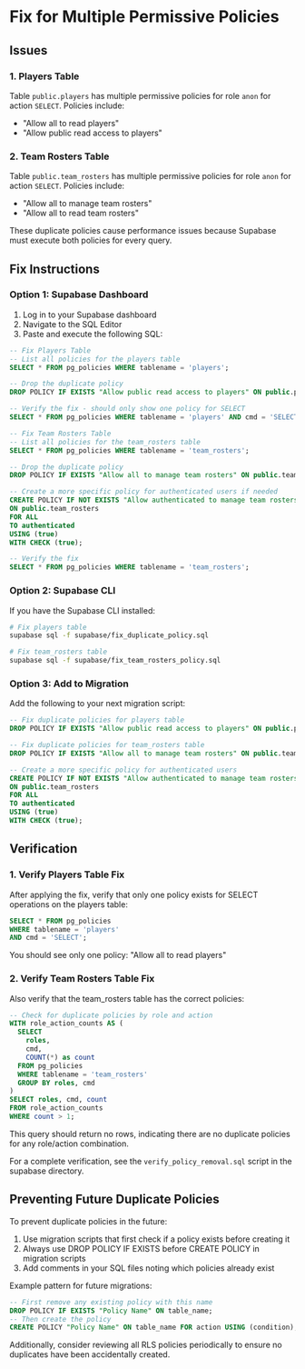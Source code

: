 # Fix for Multiple Permissive Policies

## Issues

### 1. Players Table
Table `public.players` has multiple permissive policies for role `anon` for action `SELECT`. Policies include:
- "Allow all to read players"
- "Allow public read access to players"

### 2. Team Rosters Table
Table `public.team_rosters` has multiple permissive policies for role `anon` for action `SELECT`. Policies include:
- "Allow all to manage team rosters"
- "Allow all to read team rosters"

These duplicate policies cause performance issues because Supabase must execute both policies for every query.

## Fix Instructions

### Option 1: Supabase Dashboard

1. Log in to your Supabase dashboard
2. Navigate to the SQL Editor
3. Paste and execute the following SQL:

```sql
-- Fix Players Table
-- List all policies for the players table
SELECT * FROM pg_policies WHERE tablename = 'players';

-- Drop the duplicate policy
DROP POLICY IF EXISTS "Allow public read access to players" ON public.players;

-- Verify the fix - should only show one policy for SELECT
SELECT * FROM pg_policies WHERE tablename = 'players' AND cmd = 'SELECT';

-- Fix Team Rosters Table
-- List all policies for the team_rosters table
SELECT * FROM pg_policies WHERE tablename = 'team_rosters';

-- Drop the duplicate policy
DROP POLICY IF EXISTS "Allow all to manage team rosters" ON public.team_rosters;

-- Create a more specific policy for authenticated users if needed
CREATE POLICY IF NOT EXISTS "Allow authenticated to manage team rosters" 
ON public.team_rosters
FOR ALL 
TO authenticated
USING (true)
WITH CHECK (true);

-- Verify the fix
SELECT * FROM pg_policies WHERE tablename = 'team_rosters';
```

### Option 2: Supabase CLI

If you have the Supabase CLI installed:

```bash
# Fix players table
supabase sql -f supabase/fix_duplicate_policy.sql

# Fix team_rosters table
supabase sql -f supabase/fix_team_rosters_policy.sql
```

### Option 3: Add to Migration

Add the following to your next migration script:

```sql
-- Fix duplicate policies for players table
DROP POLICY IF EXISTS "Allow public read access to players" ON public.players;

-- Fix duplicate policies for team_rosters table
DROP POLICY IF EXISTS "Allow all to manage team rosters" ON public.team_rosters;

-- Create a more specific policy for authenticated users
CREATE POLICY IF NOT EXISTS "Allow authenticated to manage team rosters" 
ON public.team_rosters
FOR ALL 
TO authenticated
USING (true)
WITH CHECK (true);
```

## Verification

### 1. Verify Players Table Fix

After applying the fix, verify that only one policy exists for SELECT operations on the players table:

```sql
SELECT * FROM pg_policies 
WHERE tablename = 'players' 
AND cmd = 'SELECT';
```

You should see only one policy: "Allow all to read players"

### 2. Verify Team Rosters Table Fix

Also verify that the team_rosters table has the correct policies:

```sql
-- Check for duplicate policies by role and action
WITH role_action_counts AS (
  SELECT 
    roles,
    cmd,
    COUNT(*) as count
  FROM pg_policies 
  WHERE tablename = 'team_rosters'
  GROUP BY roles, cmd
)
SELECT roles, cmd, count 
FROM role_action_counts 
WHERE count > 1;
```

This query should return no rows, indicating there are no duplicate policies for any role/action combination.

For a complete verification, see the `verify_policy_removal.sql` script in the supabase directory.

## Preventing Future Duplicate Policies

To prevent duplicate policies in the future:

1. Use migration scripts that first check if a policy exists before creating it
2. Always use DROP POLICY IF EXISTS before CREATE POLICY in migration scripts
3. Add comments in your SQL files noting which policies already exist

Example pattern for future migrations:
```sql
-- First remove any existing policy with this name
DROP POLICY IF EXISTS "Policy Name" ON table_name;
-- Then create the policy
CREATE POLICY "Policy Name" ON table_name FOR action USING (condition);
```

Additionally, consider reviewing all RLS policies periodically to ensure no duplicates have been accidentally created.
